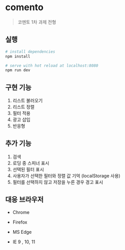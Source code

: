# comento

> 코멘토 1차 과제 전형

## 실행

``` bash
# install dependencies
npm install

# serve with hot reload at localhost:8080
npm run dev
```

## 구현 기능

1. 리스트 불러오기
2. 리스트 정렬
3. 필터 적용
4. 광고 삽입
5. 반응형

## 추가 기능

1. 검색
2. 로딩 중 스피너 표시
3. 선택된 필터 표시
4. 사용자가 선택한 필터와 정렬 값 기억 (localStorage 사용)
5. 필터를 선택하지 않고 저장을 누른 경우 경고 표시

## 대응 브라우저

+ Chrome

+ Firefox

+ MS Edge

+ IE 9 , 10, 11

  